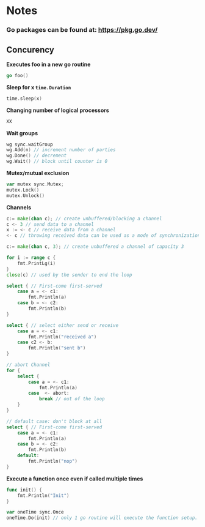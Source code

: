 # Notes
### Go packages can be found at: https://pkg.go.dev/

## Concurency

**Executes foo in a new go routine**
```go
go foo()
```
**Sleep for x `time.Duration`**

```go
time.sleep(x)
```

**Changing number of logical processors**
```go
XX
```

**Wait groups**
```go
wg sync.waitGroup
wg.Add(n) // increment number of parties
wg.Done() // decrement
wg.Wait() // block until counter is 0
```

**Mutex/mutual exclusion**
```go
var mutex sync.Mutex;
mutex.Lock()
mutex.Unlock()
```

**Channels**
```go
c:= make(chan c); // create unbuffered/blocking a channel
c <- 3 // send data to a channel
x := <- c // receive data from a channel
<- c // throwing received data can be used as a mode of synchronization

c:= make(chan c, 3); // create unbuffered a channel of capacity 3

for i := range c {
    fmt.PrintLg(i)
}
close(c) // used by the sender to end the loop

select { // First-come first-served
    case a = <- c1:
        fmt.Println(a)
    case b = <- c2:
        fmt.Println(b)
}

select { // select either send or receive
    case a = <- c1:
        fmt.Println("received a")
    case c2 <- b:
        fmt.Println("sent b")
}

// abort Channel
for {
    select {
        case a = <- c1:
            fmt.Println(a)
        case  <- abort:
            break // out of the loop
    }
}

// default case: don't block at all
select { // First-come first-served
    case a = <- c1:
        fmt.Println(a)
    case b = <- c2:
        fmt.Println(b)
    default:
        fmt.Println("nop")
}
```

**Execute a function once even if called multiple times**
```go
func init() {
    fmt.Println("Init")
}

var oneTime sync.Once
oneTime.Do(init) // only 1 go routine will execute the function setup. The other call will block
```

